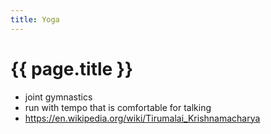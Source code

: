 ```yaml
---
title: Yoga
---
```


# {{ page.title }}

* joint gymnastics
* run with tempo that is comfortable for talking
* https://en.wikipedia.org/wiki/Tirumalai_Krishnamacharya

